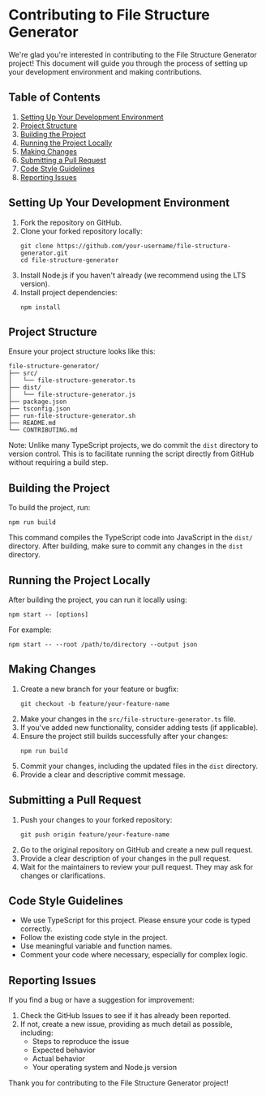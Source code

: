 # Contributing to File Structure Generator

We're glad you're interested in contributing to the File Structure Generator project! This document will guide you through the process of setting up your development environment and making contributions.

## Table of Contents

1. [Setting Up Your Development Environment](#setting-up-your-development-environment)
2. [Project Structure](#project-structure)
3. [Building the Project](#building-the-project)
4. [Running the Project Locally](#running-the-project-locally)
5. [Making Changes](#making-changes)
6. [Submitting a Pull Request](#submitting-a-pull-request)
7. [Code Style Guidelines](#code-style-guidelines)
8. [Reporting Issues](#reporting-issues)

## Setting Up Your Development Environment

1. Fork the repository on GitHub.
2. Clone your forked repository locally:
   ```
   git clone https://github.com/your-username/file-structure-generator.git
   cd file-structure-generator
   ```
3. Install Node.js if you haven't already (we recommend using the LTS version).
4. Install project dependencies:
   ```
   npm install
   ```

## Project Structure

Ensure your project structure looks like this:

```
file-structure-generator/
├── src/
│   └── file-structure-generator.ts
├── dist/
│   └── file-structure-generator.js
├── package.json
├── tsconfig.json
├── run-file-structure-generator.sh
├── README.md
└── CONTRIBUTING.md
```

Note: Unlike many TypeScript projects, we do commit the `dist` directory to version control. This is to facilitate running the script directly from GitHub without requiring a build step.

## Building the Project

To build the project, run:

```
npm run build
```

This command compiles the TypeScript code into JavaScript in the `dist/` directory. After building, make sure to commit any changes in the `dist` directory.

## Running the Project Locally

After building the project, you can run it locally using:

```
npm start -- [options]
```

For example:

```
npm start -- --root /path/to/directory --output json
```

## Making Changes

1. Create a new branch for your feature or bugfix:
   ```
   git checkout -b feature/your-feature-name
   ```
2. Make your changes in the `src/file-structure-generator.ts` file.
3. If you've added new functionality, consider adding tests (if applicable).
4. Ensure the project still builds successfully after your changes:
   ```
   npm run build
   ```
5. Commit your changes, including the updated files in the `dist` directory.
6. Provide a clear and descriptive commit message.

## Submitting a Pull Request

1. Push your changes to your forked repository:
   ```
   git push origin feature/your-feature-name
   ```
2. Go to the original repository on GitHub and create a new pull request.
3. Provide a clear description of your changes in the pull request.
4. Wait for the maintainers to review your pull request. They may ask for changes or clarifications.

## Code Style Guidelines

- We use TypeScript for this project. Please ensure your code is typed correctly.
- Follow the existing code style in the project.
- Use meaningful variable and function names.
- Comment your code where necessary, especially for complex logic.

## Reporting Issues

If you find a bug or have a suggestion for improvement:

1. Check the GitHub Issues to see if it has already been reported.
2. If not, create a new issue, providing as much detail as possible, including:
   - Steps to reproduce the issue
   - Expected behavior
   - Actual behavior
   - Your operating system and Node.js version

Thank you for contributing to the File Structure Generator project!

